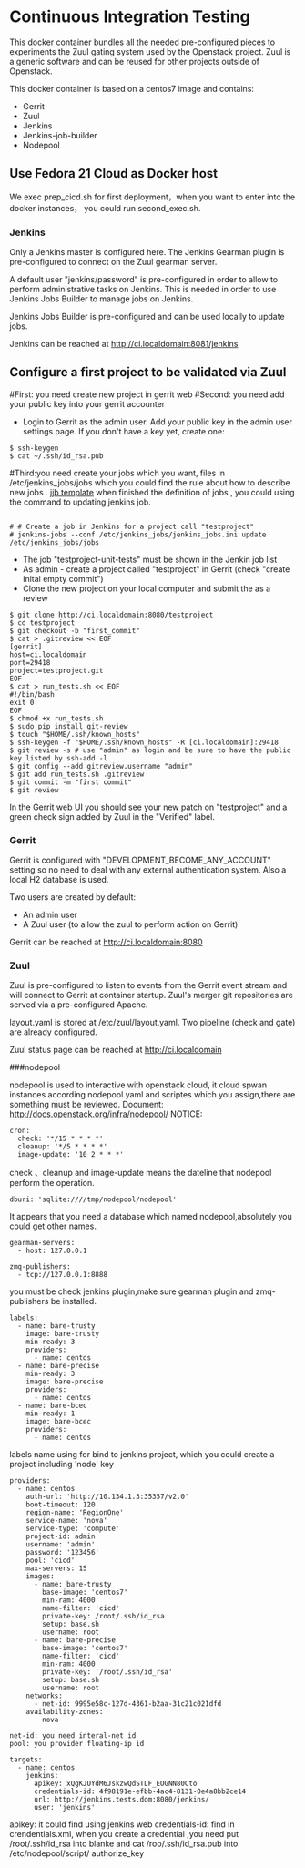 Continuous Integration Testing
=====================================================

This docker container bundles all the needed pre-configured pieces
to experiments the Zuul gating system used by the Openstack project.
Zuul is a generic software and can be reused for other projects outside
of Openstack.

This docker container is based on a centos7 image and contains:

- Gerrit
- Zuul
- Jenkins
- Jenkins-job-builder
- Nodepool

Use Fedora 21 Cloud as Docker host
----------------------------------
We exec prep_cicd.sh for first deployment，when you want to enter into the docker instances，
you could run second_exec.sh.


### Jenkins

Only a Jenkins master is configured here.
The Jenkins Gearman plugin is pre-configured to connect on the Zuul gearman
server.

A default user "jenkins/password" is pre-configured in order to allow
to perform administrative tasks on Jenkins. This is needed in order
to use Jenkins Jobs Builder to manage jobs on Jenkins.

Jenkins Jobs Builder is pre-configured and can be used locally to update jobs.

Jenkins can be reached at http://ci.localdomain:8081/jenkins






Configure a first project to be validated via Zuul
--------------------------------------------------
#First: you need create new project in gerrit web
#Second: you need add your public key into your gerrit accounter 
* Login to Gerrit as the admin user. Add your public key in the admin user
  settings page. If you don't have a key yet, create one:
```
$ ssh-keygen
$ cat ~/.ssh/id_rsa.pub
```
#Third:you need create your jobs which you want, files in /etc/jenkins_jobs/jobs
which you could find the rule about how to describe  new jobs .
[jjb template](http://docs.openstack.org/infra/system-config/jjb.html)
when finished the definition of jobs , you could using the command to updating jenkins job.


```

# # Create a job in Jenkins for a project call "testproject"
# jenkins-jobs --conf /etc/jenkins_jobs/jenkins_jobs.ini update /etc/jenkins_jobs/jobs
```

- The job "testproject-unit-tests" must be shown in the Jenkin job list
- As admin - create a project called "testproject" in Gerrit (check "create inital empty commit")
- Clone the new project on your local computer and submit the as a review

```
$ git clone http://ci.localdomain:8080/testproject
$ cd testproject
$ git checkout -b "first_commit"
$ cat > .gitreview << EOF
[gerrit]
host=ci.localdomain
port=29418
project=testproject.git
EOF
$ cat > run_tests.sh << EOF
#!/bin/bash
exit 0
EOF
$ chmod +x run_tests.sh
$ sudo pip install git-review
$ touch "$HOME/.ssh/known_hosts"
$ ssh-keygen -f "$HOME/.ssh/known_hosts" -R [ci.localdomain]:29418
$ git review -s # use "admin" as login and be sure to have the public key listed by ssh-add -l
$ git config --add gitreview.username "admin"
$ git add run_tests.sh .gitreview
$ git commit -m "first commit"
$ git review
```

In the Gerrit web UI you should see your new patch on "testproject" and a green check
sign added by Zuul in the "Verified" label.

### Gerrit

Gerrit is configured with "DEVELOPMENT_BECOME_ANY_ACCOUNT" setting so
no need to deal with any external authentication system. Also a local H2
database is used.

Two users are created by default:

- An admin user
- A Zuul user (to allow the zuul to perform action on Gerrit)

Gerrit can be reached at http://ci.localdomain:8080

### Zuul

Zuul is pre-configured to listen to events from the Gerrit event stream
and will connect to Gerrit at container startup. Zuul's merger
git repositories are served via a pre-configured Apache.

layout.yaml is stored at /etc/zuul/layout.yaml. Two pipeline (check and gate)
are already configured.

Zuul status page can be reached at http://ci.localdomain

###nodepool

nodepool is used to interactive with openstack cloud, it cloud spwan instances according 
nodepool.yaml and scriptes which you assign,there are something must be reviewed.
Document: http://docs.openstack.org/infra/nodepool/
NOTICE:
```
cron:
  check: '*/15 * * * *'
  cleanup: '*/5 * * * *'
  image-update: '10 2 * * *'
```  
  
  
check 、cleanup and image-update means the dateline that nodepool perform the operation.
```
dburi: 'sqlite:////tmp/nodepool/nodepool'
```
It appears that you need a database which named nodepool,absolutely you could get other names.
```
gearman-servers:
  - host: 127.0.0.1

zmq-publishers:
  - tcp://127.0.0.1:8888
```
you must be check jenkins plugin,make sure gearman plugin and zmq-publishers be installed.

```
labels:
  - name: bare-trusty
    image: bare-trusty
    min-ready: 3
    providers:
      - name: centos
  - name: bare-precise
    min-ready: 3
    image: bare-precise
    providers:
      - name: centos
  - name: bare-bcec
    min-ready: 1
    image: bare-bcec
    providers:
      - name: centos
```
labels name using for bind to jenkins project, which you could create a project including 'node' key


```
providers:
  - name: centos
    auth-url: 'http://10.134.1.3:35357/v2.0'
    boot-timeout: 120
    region-name: 'RegionOne'
    service-name: 'nova'
    service-type: 'compute'
    project-id: admin
    username: 'admin'
    password: '123456'
    pool: 'cicd'
    max-servers: 15
    images:
      - name: bare-trusty
        base-image: 'centos7'
        min-ram: 4000
        name-filter: 'cicd'
        private-key: /root/.ssh/id_rsa
        setup: base.sh
        username: root
      - name: bare-precise
        base-image: 'centos7'
        name-filter: 'cicd'
        min-ram: 4000
        private-key: '/root/.ssh/id_rsa'
        setup: base.sh
        username: root
    networks:
      - net-id: 9995e58c-127d-4361-b2aa-31c21c021dfd
    availability-zones:
      - nova

net-id: you need interal-net id
pool: you provider floating-ip id

targets:
  - name: centos
    jenkins:
      apikey: xQgKJUYdM6JskzwQdSTLF_EOGNN80Cto
      credentials-id: 4f98191e-efbb-4ac4-8131-0e4a8bb2ce14
      url: http://jenkins.tests.dom:8080/jenkins/
      user: 'jenkins'
```      
apikey: it could find using jenkins web
credentials-id: find in crendentials.xml, when you create a credential ,you need put /root/.ssh/id_rsa into 
blanke and cat /roo/.ssh/id_rsa.pub into /etc/nodepool/script/ authorize_key

